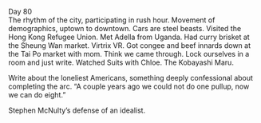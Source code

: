 Day 80  
The rhythm of the city, participating in rush hour. Movement of demographics, uptown to downtown. Cars are steel beasts. Visited the Hong Kong Refugee Union. Met Adella from Uganda. Had curry brisket at the Sheung Wan market. Virtrix VR. Got congee and beef innards down at the Tai Po market with mom. Think we came through. Lock ourselves in a room and just write. Watched Suits with Chloe. The Kobayashi Maru. 

Write about the loneliest Americans, something deeply confessional about completing the arc. “A couple years ago we could not do one pullup, now we can do eight.”

Stephen McNulty’s defense of an idealist.
